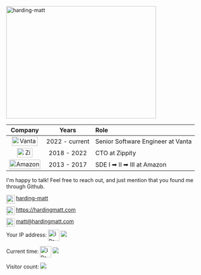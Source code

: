 <img align="center" src="https://user-images.githubusercontent.com/1088319/180665556-1581d049-9745-4648-bf5f-88c556dc0dc8.png" alt="harding-matt" height="300" width="400" />

| Company | Years | Role |
| :---:     |   :--:   |  :---  |
| <a href="https://www.vanta.com" target="blank"><img align="center" src="https://user-images.githubusercontent.com/1088319/180622631-c5d5b478-4a42-4b24-9928-63cd311418ab.png" alt="Vanta" height="25" width="69" /></a>  | 2022 - current | Senior Software Engineer at Vanta  |
| <a href="https://www.getzippity.com" target="blank"><img align="center" src="https://user-images.githubusercontent.com/1088319/180622347-b8e443c4-ba1e-4094-bca7-7fc343b6982d.png" alt="Zippity" height="25" width="41" /></a>  | 2018 - 2022 | CTO at Zippity  |
| <a href="https://amazon.com" target="blank"><img align="center" src="https://user-images.githubusercontent.com/1088319/180622306-c43ec844-2e1f-4671-ade0-b3b0cf04179c.png" alt="Amazon" height="25" width="83" /></a>  | 2013 - 2017 | SDE I ➡ II ➡ III at Amazon  |

<p>I'm happy to talk! Feel free to reach out, and just mention that you found me through Github.</p>

<p align="left">

<a href="https://linkedin.com/in/harding-matt" target="blank"><img align="left" src="https://user-images.githubusercontent.com/1088319/180621977-3af0d248-d43d-4869-8e8c-f0f8d94a702a.png" alt="harding-matt" height="23" width="23" />harding-matt</a>

<a href="https://hardingmatt.com" target="blank"><img align="left" src="https://user-images.githubusercontent.com/1088319/180622100-1e036524-61bf-4c9a-ae7d-2f2e6cdda78a.png" alt="harding-matt" height="23" width="23" />https://hardingmatt.com</a>

<a href="mailto:matt@hardingmatt.com" target="blank"><img align="left" src="https://user-images.githubusercontent.com/1088319/180622097-a592df4f-d439-43c2-91d2-2dafcfa609cb.png" alt="harding-matt" height="23" width="23" />matt@hardingmatt.com</a>

</p>

Your IP address:
<img align="center" src="https://mtqmoishye6hosjwqifrqulzxy0bujio.lambda-url.us-east-1.on.aws" alt="ip-address" height="30" />
![](https://mtqmoishye6hosjwqifrqulzxy0bujio.lambda-url.us-east-1.on.aws?c=d)

Current time:
<img align="center" src="https://hookrace.net/time.gif" alt="ip-address" height="30" />
![](https://hookrace.net/time.gif)

Visitor count:
![](https://visitor-badge.glitch.me/badge?page_id=hardingmatt.hardingmatt)
